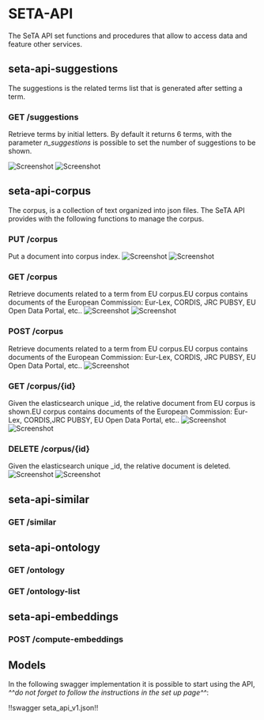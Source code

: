 # SETA-API
The SeTA API set functions and procedures that allow to access data and feature other services. 

## seta-api-suggestions

The suggestions is the related terms list that is generated after setting a term. 

### GET /suggestions

Retrieve terms by initial letters. By default it returns 6 terms, with the parameter *n_suggestions* is possible to set the number of suggestions to be shown.
    
![Screenshot](../img/get-suggestions.png)
![Screenshot](../img/get-suggestions-result.png)



## seta-api-corpus
The corpus, is a collection of text organized into json files. The SeTA API provides with the following functions to manage the corpus.

### PUT /corpus
Put a document into corpus index.
![Screenshot](../img/put-corpus.png)
![Screenshot](../img/put-corpus-result.png)

### GET /corpus
Retrieve documents related to a term from EU corpus.EU corpus contains documents of the European Commission: Eur-Lex, CORDIS, JRC PUBSY, EU Open Data Portal, etc..
![Screenshot](../img/get-corpus.png)
![Screenshot](../img/get-corpus-result.png)


### POST /corpus
Retrieve documents related to a term from EU corpus.EU corpus contains documents of the European Commission: Eur-Lex, CORDIS, JRC PUBSY, EU Open Data Portal, etc..
![Screenshot](../img/post-corpus.png)

### GET /corpus/{id}
Given the elasticsearch unique _id, the relative document from EU corpus is shown.EU corpus contains documents of the European Commission: Eur-Lex, CORDIS,JRC PUBSY, EU Open Data Portal, etc..
![Screenshot](../img/get-corpus-id.png)
![Screenshot](../img/get-corpus-id-result.png)

### DELETE /corpus/{id}

Given the elasticsearch unique _id, the relative document is deleted.
![Screenshot](../img/delete-corpus-id.png)
![Screenshot](../img/delete-corpus-id-result.png)

## seta-api-similar

### GET /similar

## seta-api-ontology

### GET /ontology

### GET /ontology-list

## seta-api-embeddings

### POST /compute-embeddings


## Models


In the following swagger implementation it is possible to start using the API, *^^do not forget to follow the instructions in the set up page^^*:

!!swagger seta_api_v1.json!!
